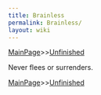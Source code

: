 ```yaml
---
title: Brainless
permalink: Brainless/
layout: wiki
---
```


[MainPage](/keeperrl_wiki/ "wikilink")>>[Unfinished](/keeperrl_wiki/Unfinished "wikilink")

 
Never flees or surrenders.

[MainPage](/keeperrl_wiki/ "wikilink")>>[Unfinished](/keeperrl_wiki/Unfinished "wikilink")

